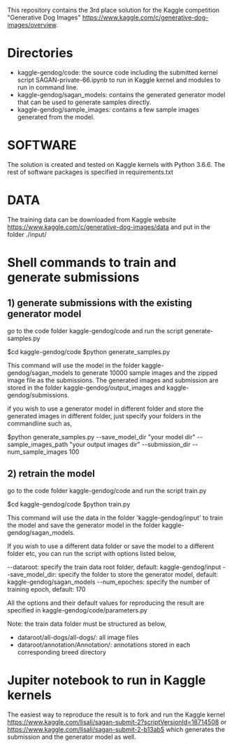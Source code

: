 
This repository contains the 3rd place solution for the Kaggle competition "Generative Dog Images" https://www.kaggle.com/c/generative-dog-images/overview.

# Directories
- kaggle-gendog/code: the source code including the submitted kernel script SAGAN-private-66.ipynb to run in Kaggle kernel and modules to run in command line.
- kaggle-gendog/sagan_models: contains the generated generator model that can be used to generate samples directly.
- kaggle-gendog/sample_images: contains a few sample images generated from the model.

# SOFTWARE
The solution is created and tested on Kaggle kernels with Python 3.6.6.
The rest of software packages is specified in requirements.txt

# DATA 
The training data can be downloaded from Kaggle website https://www.kaggle.com/c/generative-dog-images/data and put in the folder ./input/

# Shell commands to train and generate submissions 
## 1) generate submissions with the existing generator model
go to the code folder kaggle-gendog/code and run the script generate-samples.py

$cd kaggle-gendog/code 
$python generate_samples.py 

This command will use the model in the folder kaggle-gendog/sagan_models to generate 10000 sample images and the zipped image file as the submissions.
The generated images and submission are stored in the folder kaggle-gendog/output_images and kaggle-gendog/submissions.

if you wish to use a generator model in different folder and store the generated images in different folder, just specify your folders in the commandline such as,

$python generate_samples.py --save_model_dir "your model dir" --sample_images_path "your output images dir" --submission_dir --num_sample_images 100

## 2) retrain the model
go to the code folder kaggle-gendog/code and run the script train.py

$cd kaggle-gendog/code 
$python train.py

This command will use the data in the folder 'kaggle-gendog/input' to train the model and save the generator model in the folder kaggle-gendog/sagan_models.

If you wish to use a different data folder or save the model to a different folder etc, you can run the script with options listed below, 

--dataroot: specify the train data root folder, default: kaggle-gendog/input
--save_model_dir: specify the folder to store the generator model, default: kaggle-gendog/sagan_models
--num_epoches: specify the number of training epoch, default: 170


All the options and their default values for reproducing the result are specified in kaggle-gendog/code/parameters.py

Note: the train data folder must be structured as below,
- dataroot/all-dogs/all-dogs/: all image files
- dataroot/annotation/Annotation/: annotations stored in each corresponding breed directory


# Jupiter notebook to run in Kaggle kernels 
The easiest way to reproduce the result is to fork and run the Kaggle kernel https://www.kaggle.com/lisali/sagan-submit-2?scriptVersionId=18714508
or 
https://www.kaggle.com/lisali/sagan-submit-2-b13ab5 which generates the submission and the generator model as well.
